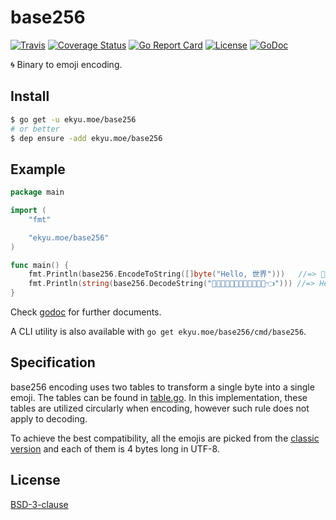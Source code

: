 # base256
[![Travis](https://img.shields.io/travis/Equim-chan/base256.svg)](https://travis-ci.org/Equim-chan/base256)
[![Coverage Status](https://img.shields.io/coveralls/Equim-chan/base256.svg?style=flat)](https://coveralls.io/github/Equim-chan/base256?branch=master)
[![Go Report Card](https://goreportcard.com/badge/github.com/Equim-chan/base256)](https://goreportcard.com/report/github.com/Equim-chan/base256)
[![License](https://img.shields.io/badge/BSD-3-blue.svg)](https://github.com/Equim-chan/base256/blob/master/LICENSE)
[![GoDoc](http://img.shields.io/badge/godoc-reference-5272B4.svg)](https://godoc.org/ekyu.moe/base256)

:cyclone: Binary to emoji encoding.

## Install
```bash
$ go get -u ekyu.moe/base256
# or better
$ dep ensure -add ekyu.moe/base256
```

## Example
```go
package main

import (
    "fmt"

    "ekyu.moe/base256"
)

func main() {
    fmt.Println(base256.EncodeToString([]byte("Hello, 世界")))   //=> 👾🍧🙆🍬🙇🌱😌🚟💦🏥🐴🏤👈
    fmt.Println(string(base256.DecodeString("👾🍧🙆🍬🙇🌱😌🚟💦🏥🐴🏤👈"))) //=> Hello, 世界
}
```

Check [godoc](https://godoc.org/ekyu.moe/base256) for further documents.

A CLI utility is also available with `go get ekyu.moe/base256/cmd/base256`.

## Specification
base256 encoding uses two tables to transform a single byte into a single emoji. The tables can be found in [table.go](https://github.com/Equim-chan/base256/blob/master/table.go). In this implementation, these tables are utilized circularly when encoding, however such rule does not apply to decoding.

To achieve the best compatibility, all the emojis are picked from the [classic version](http://classic.getemoji.com/) and each of them is 4 bytes long in UTF-8.

## License
[BSD-3-clause](https://github.com/Equim-chan/base256/blob/master/LICENSE)
